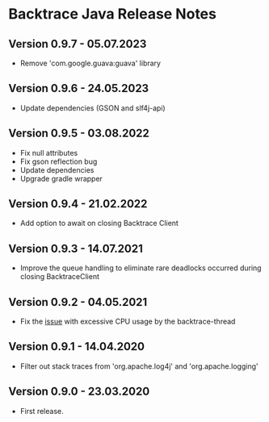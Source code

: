 # Backtrace Java Release Notes

## Version 0.9.7 - 05.07.2023
- Remove 'com.google.guava:guava' library

## Version 0.9.6 - 24.05.2023
- Update dependencies (GSON and slf4j-api)

## Version 0.9.5 - 03.08.2022
- Fix null attributes
- Fix gson reflection bug
- Update dependencies
- Upgrade gradle wrapper

## Version 0.9.4 - 21.02.2022
- Add option to await on closing Backtrace Client

## Version 0.9.3 - 14.07.2021
- Improve the queue handling to eliminate rare deadlocks occurred during closing BacktraceClient

## Version 0.9.2 - 04.05.2021
- Fix the [issue](https://github.com/backtrace-labs/backtrace-java/issues/4) with excessive CPU usage by the backtrace-thread

## Version 0.9.1 - 14.04.2020
- Filter out stack traces from 'org.apache.log4j' and 'org.apache.logging'

## Version 0.9.0 - 23.03.2020
- First release.
